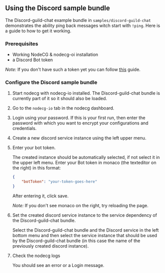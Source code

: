 ## Using the Discord sample bundle

The Discord-guild-chat example bundle in `samples/discord-guild-chat` demonstrates the ability ping back messages witch start with `!ping`. Here is a guide to how to get it working.

### Prerequisites

* Working NodeCG & nodecg-oi installation
* a Discord Bot token

*Note:* If you don't have such a token yet you can follow [this](https://discordjs.guide/preparations/setting-up-a-bot-application.html) guide.

### Configure the Discord sample bundle

1. Start nodecg with nodecg-io installed. The Discord-guild-chat bundle is currently part of it so it should also be loaded.

2. Go to the `nodecg-io` tab in the nodecg dashboard.

3. Login using your password. If this is your first run, then enter the password with which you want to encrypt your configurations and credentials.

4. Create a new discord service instance using the left upper menu.

5. Enter your bot token.

   The created instance should be automatically selected, if not select it in the upper left menu. Enter your Bot token in monaco (the texteditor on the right) in this format:

   ```json
   {
       "botToken": "your-token-goes-here"
   }
   ```

   After entering it, click save.

   *Note:* If you don't see monaco on the right, try reloading the page.

6. Set the created discord service instance to the service dependency of the Discord-guild-chat bundle.

   Select the Discord-guild-chat bundle and the Discord service in the left bottom menu and then select the service instance that should be used by the Discord-guild-chat bundle (in this case the name of the previously created discord instance).

7. Check the nodecg logs

   You should see an error or a Login message.